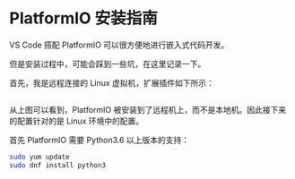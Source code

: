 # PlatformIO 安装指南

VS Code 搭配 PlatformIO 可以很方便地进行嵌入式代码开发。

但是安装过程中，可能会踩到一些坑，在这里记录一下。

首先，我是远程连接的 Linux 虚拟机，扩展插件如下所示：

```{figure} ../_static/images/pio-install-guide-1.png

```

从上图可以看到，PlatformIO 被安装到了远程机上，而不是本地机。因此接下来的配置针对的是 Linux 环境中的配置。

首先 PlatformIO 需要 Python3.6 以上版本的支持：

```bash
sudo yum update
sudo dnf install python3
```
